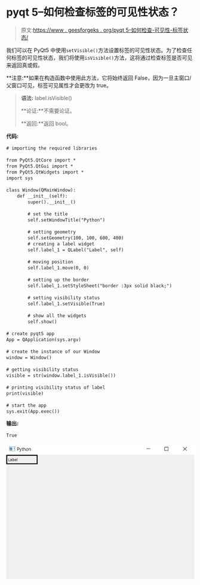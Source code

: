 # pyqt 5–如何检查标签的可见性状态？

> 原文:[https://www . geesforgeks . org/pyqt 5-如何检查-可见性-标签状态/](https://www.geeksforgeeks.org/pyqt5-how-to-check-visibility-status-of-label/)

我们可以在 PyQt5 中使用`setVisible()`方法设置标签的可见性状态。为了检查任何标签的可见性状态，我们将使用`isVisible()`方法，这将通过检查标签是否可见来返回真或假。

**注意:**如果在构造函数中使用此方法，它将始终返回 False，因为一旦主窗口/父窗口可见，标签可见属性才会更改为 true。

> **语法:** label.isVisible()
> 
> **论证:**不需要论证。
> 
> **返回:**返回 bool。

**代码:**

```
# importing the required libraries

from PyQt5.QtCore import * 
from PyQt5.QtGui import * 
from PyQt5.QtWidgets import * 
import sys

class Window(QMainWindow):
    def __init__(self):
        super().__init__()

        # set the title
        self.setWindowTitle("Python")

        # setting geometry
        self.setGeometry(100, 100, 600, 400)
        # creating a label widget
        self.label_1 = QLabel("Label", self)

        # moving position
        self.label_1.move(0, 0)

        # setting up the border
        self.label_1.setStyleSheet("border :3px solid black;")

        # setting visibility status
        self.label_1.setVisible(True)

        # show all the widgets
        self.show()

# create pyqt5 app
App = QApplication(sys.argv)

# create the instance of our Window
window = Window()

# getting visibility status
visible = str(window.label_1.isVisible())

# printing visibility status of label
print(visible)

# start the app
sys.exit(App.exec())
```

**输出:**

```
True
```

![](img/86402cc77981349c55a0c5623ab88547.png)